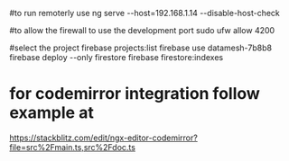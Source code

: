 #to run remoterly use
ng serve --host=192.168.1.14 --disable-host-check

#to allow the firewall to use the development port
sudo ufw allow 4200


#select the project
firebase projects:list
firebase use  datamesh-7b8b8 
firebase deploy --only firestore
firebase firestore:indexes

# for codemirror integration follow example at
https://stackblitz.com/edit/ngx-editor-codemirror?file=src%2Fmain.ts,src%2Fdoc.ts



